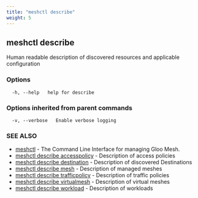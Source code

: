 ```yaml
---
title: "meshctl describe"
weight: 5
---
```

## meshctl describe

Human readable description of discovered resources and applicable configuration

### Options

```
  -h, --help   help for describe
```

### Options inherited from parent commands

```
  -v, --verbose   Enable verbose logging
```

### SEE ALSO

* [meshctl](../meshctl)	 - The Command Line Interface for managing Gloo Mesh.
* [meshctl describe accesspolicy](../meshctl_describe_accesspolicy)	 - Description of access policies
* [meshctl describe destination](../meshctl_describe_destination)	 - Description of discovered Destinations
* [meshctl describe mesh](../meshctl_describe_mesh)	 - Description of managed meshes
* [meshctl describe trafficpolicy](../meshctl_describe_trafficpolicy)	 - Description of traffic policies
* [meshctl describe virtualmesh](../meshctl_describe_virtualmesh)	 - Description of virtual meshes
* [meshctl describe workload](../meshctl_describe_workload)	 - Description of workloads

